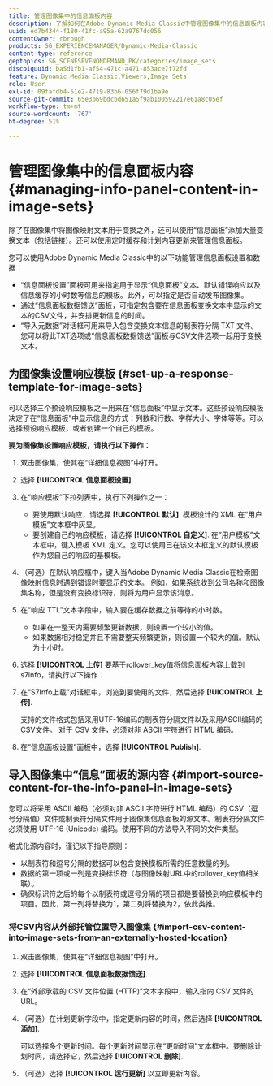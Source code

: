 ```yaml
---
title: 管理图像集中的信息面板内容
description: 了解如何在Adobe Dynamic Media Classic中管理图像集中的信息面板内容。
uuid: ed7b4344-f180-41fc-a95a-62a9767dc056
contentOwner: rbrough
products: SG_EXPERIENCEMANAGER/Dynamic-Media-Classic
content-type: reference
geptopics: SG_SCENESEVENONDEMAND_PK/categories/image_sets
discoiquuid: ba5d1fb1-af54-471c-a471-853ace7f72fd
feature: Dynamic Media Classic,Viewers,Image Sets
role: User
exl-id: 09fafdb4-51e2-4719-83b6-056f79d1ba9e
source-git-commit: 65e3b69bdcbd651a5f9ab100592217e61a8c05ef
workflow-type: tm+mt
source-wordcount: '767'
ht-degree: 51%

---
```


# 管理图像集中的信息面板内容{#managing-info-panel-content-in-image-sets}

除了在图像集中将图像映射文本用于变换之外，还可以使用“信息面板”添加大量变换文本（包括链接）。还可以使用定时缓存和计划内容更新来管理信息面板。

您可以使用Adobe Dynamic Media Classic中的以下功能管理信息面板设置和数据：

* “信息面板设置”面板可用来指定用于显示“信息面板”文本、默认错误响应以及信息缓存的小时数等信息的模板。此外，可以指定是否自动发布图像集。
* 通过“信息面板数据馈送”面板，可指定包含要在信息面板变换文本中显示的文本的CSV文件，并安排更新信息的时间。
* “导入元数据”对话框可用来导入包含变换文本信息的制表符分隔 TXT 文件。您可以将此TXT选项或“信息面板数据馈送”面板与CSV文件选项一起用于变换文本。

## 为图像集设置响应模板 {#set-up-a-response-template-for-image-sets}

可以选择三个预设响应模板之一用来在“信息面板”中显示文本。这些预设响应模板决定了在“信息面板”中显示信息的方式：列数和行数、字样大小、字体等等。可以选择预设响应模板，或者创建一个自己的模板。

**要为图像集设置响应模板，请执行以下操作：**

1. 双击图像集，使其在“详细信息视图”中打开。
1. 选择 **[!UICONTROL 信息面板设置]**.
1. 在“响应模板”下拉列表中，执行下列操作之一：

   * 要使用默认响应，请选择 **[!UICONTROL 默认]**. 模板设计的 XML 在“用户模板”文本框中灰显。
   * 要创建自己的响应模板，请选择 **[!UICONTROL 自定义]**. 在“用户模板”文本框中，键入模板 XML 定义。您可以使用已在该文本框定义的默认模板作为您自己的响应的基模板。

1. （可选）在默认响应框中，键入当Adobe Dynamic Media Classic在检索图像映射信息时遇到错误时要显示的文本。 例如，如果系统收到公司名称和图像集名称，但是没有变换标识符，则将为用户显示该消息。
1. 在“响应 TTL”文本字段中，输入要在缓存数据之前等待的小时数。

   * 如果在一整天内需要频繁更新数据，则设置一个较小的值。
   * 如果数据相对稳定并且不需要整天频繁更新，则设置一个较大的值。默认为十小时。

1. 选择 **[!UICONTROL 上传]** 要基于rollover_key值将信息面板内容上载到s7info，请执行以下操作：
1. 在“S7Info上载”对话框中，浏览到要使用的文件，然后选择 **[!UICONTROL 上传]**.

   支持的文件格式包括采用UTF-16编码的制表符分隔文件以及采用ASCII编码的CSV文件。 对于 CSV 文件，必须对非 ASCII 字符进行 HTML 编码。

1. 在“信息面板设置”面板中，选择 **[!UICONTROL Publish]**.

## 导入图像集中“信息”面板的源内容 {#import-source-content-for-the-info-panel-in-image-sets}

您可以将采用 ASCII 编码（必须对非 ASCII 字符进行 HTML 编码）的 CSV（逗号分隔值）文件或制表符分隔文件用于图像集信息面板的源文本。制表符分隔文件必须使用 UTF-16 (Unicode) 编码。使用不同的方法导入不同的文件类型。

格式化源内容时，谨记以下指导原则：

* 以制表符和逗号分隔的数据可以包含变换模板所需的任意数量的列。
* 数据的第一项或一列是变换标识符（与图像映射URL中的rollover_key值相关联）。
* 确保标识符之后的每个以制表符或逗号分隔的项目都是要替换到响应模板中的项目。因此，第一列将替换为$1$，第二列将替换为$2$，依此类推。

### 将CSV内容从外部托管位置导入图像集 {#import-csv-content-into-image-sets-from-an-externally-hosted-location}

1. 双击图像集，使其在“详细信息视图”中打开。
1. 选择 **[!UICONTROL 信息面板数据馈送]**.
1. 在“外部承载的 CSV 文件位置 (HTTP)”文本字段中，输入指向 CSV 文件的 URL。
1. （可选）在计划更新字段中，指定更新内容的时间，然后选择 **[!UICONTROL 添加]**.

   可以选择多个更新时间。每个更新时间显示在“更新时间”文本框中。要删除计划时间，请选择它，然后选择 **[!UICONTROL 删除]**.

1. （可选）选择 **[!UICONTROL 运行更新]** 以立即更新内容。
